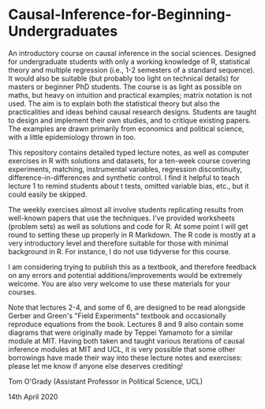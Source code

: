 # Causal-Inference-for-Beginning-Undergraduates
An introductory course on causal inference in the social sciences. Designed for undergraduate students with only a working knowledge of R, statistical theory and multiple regression (i.e., 1-2 semesters of a standard sequence). It would also be suitable (but probably too light on technical details) for masters or beginner PhD students. The course is as light as possible on maths, but heavy on intuition and practical examples; matrix notation is not used. The aim is to explain both the statistical theory but also the practicalities and ideas behind causal research designs. Students are taught to design and implement their own studies, and to critique existing papers. The examples are drawn primarily from economics and political science, with a little epidemiology thrown in too. 

This repository contains detailed typed lecture notes, as well as computer exercises in R with solutions and datasets, for a ten-week course covering experiments, matching, instrumental variables, regression discontinuity, difference-in-differences and synthetic control. I find it helpful to teach lecture 1 to remind students about t tests, omitted variable bias, etc., but it could easily be skipped.

The weekly exercises almost all involve students replicating results from well-known papers that use the techniques. I've provided worksheets (problem sets) as well as solutions and code for R. At some point I will get round to setting these up properly in R Markdown. The R code is mostly at a very introductory level and therefore suitable for those with minimal background in R. For instance, I do not use tidyverse for this course.

I am considering trying to publish this as a textbook, and therefore feedback on any errors and potential additions/improvements would be extremely welcome. You are also very welcome to use these materials for your courses.

Note that lectures 2-4, and some of 6, are designed to be read alongside Gerber and Green's "Field Experiments" textbook and occasionally reproduce equations from the book. Lectures 8 and 9 also contain some diagrams that were originally made by Teppei Yamamoto for a similar module at MIT. Having both taken and taught various iterations of causal inference modules at MIT and UCL, it is very possible that some other borrowings have made their way into these lecture notes and exercises: please let me know if anyone else deserves crediting!

Tom O'Grady (Assistant Professor in Political Science, UCL)

14th April 2020
